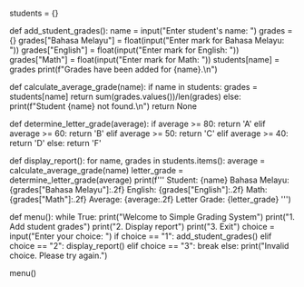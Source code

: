 students = {}

def add_student_grades():
    name = input("Enter student's name: ")
    grades = {}
    grades["Bahasa Melayu"] = float(input("Enter mark for Bahasa Melayu: "))
    grades["English"] = float(input("Enter mark for English: "))
    grades["Math"] = float(input("Enter mark for Math: "))
    students[name] = grades
    print(f"Grades have been added for {name}.\n")

def calculate_average_grade(name):
    if name in students:
        grades = students[name]
        return sum(grades.values())/len(grades)
    else:
        print(f"Student {name} not found.\n")
        return None
    
def determine_letter_grade(average):
    if average >= 80:
        return 'A'
    elif average >= 60:
        return 'B'
    elif average >= 50:
        return 'C'
    elif average >= 40:
        return 'D'
    else:
        return 'F'
    
def display_report():
    for name, grades in students.items():
        average =  calculate_average_grade(name)
        letter_grade =  determine_letter_grade(average)
        print(f'''
Student: {name}
Bahasa Melayu: {grades["Bahasa Melayu"]:.2f}
English: {grades["English"]:.2f}
Math: {grades["Math"]:.2f}
Average: {average:.2f}
Letter Grade: {letter_grade}
''')

def menu():
    while True:
        print("Welcome to Simple Grading System")
        print("1. Add student grades")
        print("2. Display report")
        print("3. Exit")
        choice = input("Enter your choice: ")
        if choice == "1":
            add_student_grades()
        elif choice == "2":
            display_report()
        elif choice == "3":
            break
        else:
            print("Invalid choice. Please try again.")

menu()
